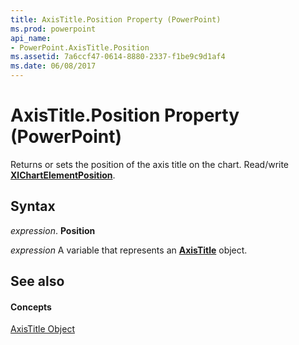 ```yaml
---
title: AxisTitle.Position Property (PowerPoint)
ms.prod: powerpoint
api_name:
- PowerPoint.AxisTitle.Position
ms.assetid: 7a6ccf47-0614-8880-2337-f1be9c9d1af4
ms.date: 06/08/2017
---
```



# AxisTitle.Position Property (PowerPoint)

Returns or sets the position of the axis title on the chart. Read/write **[XlChartElementPosition](xlchartelementposition-enumeration-powerpoint.md)**.


## Syntax

 _expression_. **Position**

 _expression_ A variable that represents an **[AxisTitle](axistitle-object-powerpoint.md)** object.


## See also


#### Concepts


[AxisTitle Object](axistitle-object-powerpoint.md)

